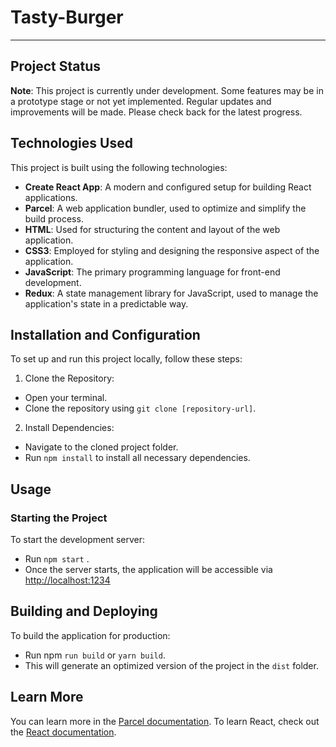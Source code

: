 # Tasty-Burger
---
## Project Status
**Note**: This project is currently under development. 
Some features may be in a prototype stage or not yet implemented. 
Regular updates and improvements will be made. Please check back for the latest progress.

## Technologies Used
This project is built using the following technologies:

* **Create React App**: A modern and configured setup for building React applications.
* **Parcel**: A web application bundler, used to optimize and simplify the build process.
* **HTML**: Used for structuring the content and layout of the web application.
* **CSS3**: Employed for styling and designing the responsive aspect of the application.
* **JavaScript**: The primary programming language for front-end development.
* **Redux**: A state management library for JavaScript, used to manage the application's state in a predictable way.

## Installation and Configuration
To set up and run this project locally, follow these steps:

1. Clone the Repository:

* Open your terminal.
* Clone the repository using `git clone [repository-url]`.
2. Install Dependencies:

* Navigate to the cloned project folder.
* Run `npm install`  to install all necessary dependencies.

## Usage
### Starting the Project
To start the development server:

* Run `npm start` .
* Once the server starts, the application will be accessible via [http://localhost:1234](http://localhost:1234)

## Building and Deploying
To build the application for production:

* Run npm `run build` or `yarn build`.
* This will generate an optimized version of the project in the `dist` folder.

## Learn More

You can learn more in the [Parcel documentation](https://parceljs.org/getting-started/webapp/).
To learn React, check out the [React documentation](https://reactjs.org/).
